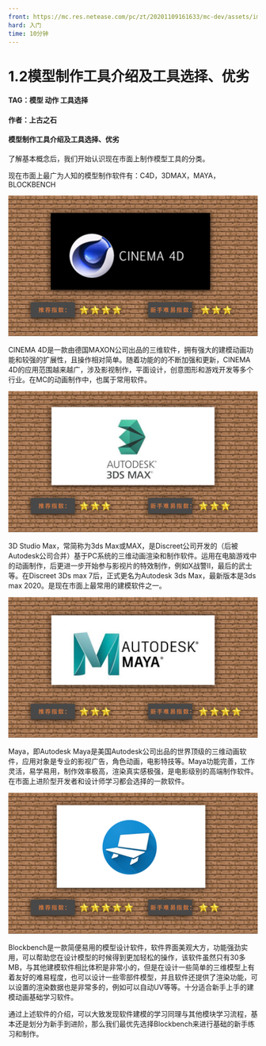 ```yaml
---
front: https://mc.res.netease.com/pc/zt/20201109161633/mc-dev/assets/img/2_4.e07554ef.png
hard: 入门
time: 10分钟
---
```


# 1.2模型制作工具介绍及工具选择、优劣



#### TAG：模型 动作 工具选择

#### 作者：上古之石



#### 模型制作工具介绍及工具选择、优劣

了解基本概念后，我们开始认识现在市面上制作模型工具的分类。

现在市面上最广为人知的模型制作软件有：C4D，3DMAX，MAYA，BLOCKBENCH



![](./images/2_1.png)



CINEMA 4D是一款由德国MAXON公司出品的三维软件，拥有强大的建模动画功能和较强的扩展性，且操作相对简单。随着功能的的不断加强和更新，CINEMA 4D的应用范围越来越广，涉及影视制作，平面设计，创意图形和游戏开发等多个行业。在MC的动画制作中，也属于常用软件。



![](./images/2_2.png)



3D Studio Max，常简称为3ds Max或MAX，是Discreet公司开发的（后被Autodesk公司合并）基于PC系统的三维动画渲染和制作软件。运用在电脑游戏中的动画制作，后更进一步开始参与影视片的特效制作，例如X战警II，最后的武士等。在Discreet 3Ds max 7后，正式更名为Autodesk 3ds Max，最新版本是3ds max 2020。是现在市面上最常用的建模软件之一。



![](./images/2_3.png)



Maya，即Autodesk Maya是美国Autodesk公司出品的世界顶级的三维动画软件，应用对象是专业的影视广告，角色动画，电影特技等。Maya功能完善，工作灵活，易学易用，制作效率极高，渲染真实感极强，是电影级别的高端制作软件。在市面上进阶型开发者和设计师学习都会选择的一款软件。



![](./images/2_4.png)



Blockbench是一款简便易用的模型设计软件，软件界面美观大方，功能强劲实用，可以帮助您在设计模型的时候得到更加轻松的操作，该软件虽然只有30多MB，与其他建模软件相比体积是非常小的，但是在设计一些简单的三维模型上有着友好的难易程度，也可以设计一些零部件模型，并且软件还提供了渲染功能，可以设置的渲染数据也是非常多的，例如可以自动UV等等。十分适合新手上手的建模动画基础学习软件。

 

通过上述软件的介绍，可以大致发现软件建模的学习同理与其他模块学习流程，基本还是划分为新手到进阶，那么我们最优先选择Blockbench来进行基础的新手练习和制作。